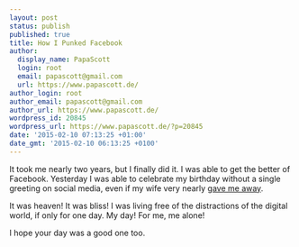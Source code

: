 ```yaml
---
layout: post
status: publish
published: true
title: How I Punked Facebook
author:
  display_name: PapaScott
  login: root
  email: papascott@gmail.com
  url: https://www.papascott.de/
author_login: root
author_email: papascott@gmail.com
author_url: https://www.papascott.de/
wordpress_id: 20845
wordpress_url: https://www.papascott.de/?p=20845
date: '2015-02-10 07:13:25 +01:00'
date_gmt: '2015-02-10 06:13:25 +0100'
---
```


<p>It took me nearly two years, but I finally did it. I was able to get the better of Facebook. Yesterday I was able to celebrate my birthday without a single greeting on social media, even if my wife very nearly <a href="https://www.facebook.com/papascott/posts/10152947844446281y">gave me away</a>.</p>
<p>It was heaven! It was bliss! I was living free of the distractions of the digital world, if only for one day. My day! For me, me alone!</p>
<p>I hope your day was a good one too.</p>
